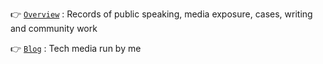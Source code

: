 :point_right: [```Overview```](/OVERVIEW.md) : Records of public speaking, media exposure, cases, writing and community work

:point_right: [```Blog```](https://propwave.jp/) : Tech media run by me
